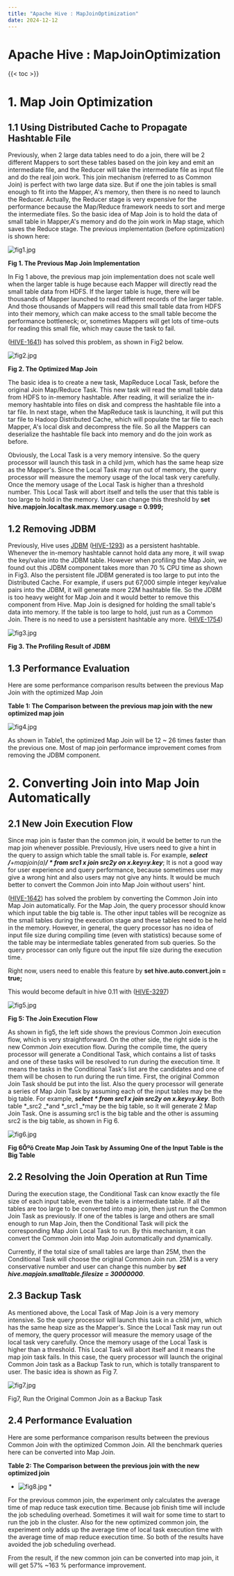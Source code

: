 ```yaml
---
title: "Apache Hive : MapJoinOptimization"
date: 2024-12-12
---
```


# Apache Hive : MapJoinOptimization

{{< toc >}}

# 1. Map Join Optimization

## 1.1 Using Distributed Cache to Propagate Hashtable File

Previously, when 2 large data tables need to do a join, there will be 2 different Mappers to sort these tables based on the join key and emit an intermediate file, and the Reducer will take the intermediate file as input file and do the real join work. This join mechanism (referred to as Common Join) is perfect with two large data size. But if one the join tables is small enough to fit into the Mapper‚ A's memory, then there is no need to launch the Reducer. Actually, the Reducer stage is very expensive for the performance because the Map/Reduce framework needs to sort and merge the intermediate files. So the basic idea of Map Join is to hold the data of small table in Mapper‚A's memory and do the join work in Map stage, which saves the Reduce stage. The previous implementation (before optimization) is shown here:

![](plugins/servlet/confluence/placeholder/unknown-attachment "fig1.jpg")

**Fig 1. The Previous Map Join Implementation**

In Fig 1 above, the previous map join implementation does not scale well when the larger table is huge because each Mapper will directly read the small table data from HDFS. If the larger table is huge, there will be thousands of Mapper launched to read different records of the larger table. And those thousands of Mappers will read this small table data from HDFS into their memory, which can make access to the small table become the performance bottleneck; or, sometimes Mappers will get lots of time-outs for reading this small file, which may cause the task to fail.

([HIVE-1641](http://issues.apache.org/jira/browse/HIVE-1641)) has solved this problem, as shown in Fig2 below.

![](plugins/servlet/confluence/placeholder/unknown-attachment "fig2.jpg")

**Fig 2. The Optimized Map Join**

The basic idea is to create a new task, MapReduce Local Task, before the original Join Map/Reduce Task. This new task will read the small table data from HDFS to in-memory hashtable. After reading, it will serialize the in-memory hashtable into files on disk and compress the hashtable file into a tar file. In next stage, when the MapReduce task is launching, it will put this tar file to Hadoop Distributed Cache, which will populate the tar file to each Mapper‚ A's local disk and decompress the file. So all the Mappers can deserialize the hashtable file back into memory and do the join work as before.

Obviously, the Local Task is a very memory intensive. So the query processor will launch this task in a child jvm, which has the same heap size as the Mapper's. Since the Local Task may run out of memory, the query processor will measure the memory usage of the local task very carefully. Once the memory usage of the Local Task is higher than a threshold number. This Local Task will abort itself and tells the user that this table is too large to hold in the memory. User can change this threshold by **set hive.mapjoin.localtask.max.memory.usage = 0.999;**

## 1.2 Removing JDBM

Previously, Hive uses [JDBM](http://jdbm.sourceforge.net/) ([HIVE-1293](http://issues.apache.org/jira/browse/HIVE-1293)) as a persistent hashtable. Whenever the in-memory hashtable cannot hold data any more, it will swap the key/value into the JDBM table. However when profiling the Map Join, we found out this JDBM component takes more than 70 % CPU time as shown in Fig3. Also the persistent file JDBM generated is too large to put into the Distributed Cache. For example, if users put 67,000 simple integer key/value pairs into the JDBM, it will generate more 22M hashtable file. So the JDBM is too heavy weight for Map Join and it would better to remove this component from Hive. Map Join is designed for holding the small table's data into memory. If the table is too large to hold, just run as a Common Join. There is no need to use a persistent hashtable any more. ([HIVE-1754](http://issues.apache.org/jira/browse/HIVE-1754))

![](plugins/servlet/confluence/placeholder/unknown-attachment "fig3.jpg")

**Fig 3. The Profiling Result of JDBM**

## 1.3 Performance Evaluation

Here are some performance comparison results between the previous Map Join with the optimized Map Join

**Table 1: The Comparison between the previous map join with the new optimized map join**

![](plugins/servlet/confluence/placeholder/unknown-attachment "fig4.jpg")

As shown in Table1, the optimized Map Join will be 12 ~ 26 times faster than the previous one. Most of map join performance improvement comes from removing the JDBM component.

# 2. Converting Join into Map Join Automatically

## 2.1 New Join Execution Flow

Since map join is faster than the common join, it would be better to run the map join whenever possible. Previously, Hive users need to give a hint in the query to assign which table the small table is. For example, ***select /****+mapjoin(a)**/ * from src1 x join src2y on x.key=y.key***; It is not a good way for user experience and query performance, because sometimes user may give a wrong hint and also users may not give any hints. It would be much better to convert the Common Join into Map Join without users' hint.

 ([HIVE-1642](http://issues.apache.org/jira/browse/HIVE-1642)) has solved the problem by converting the Common Join into Map Join automatically. For the Map Join, the query processor should know which input table the big table is. The other input tables will be recognize as the small tables during the execution stage and these tables need to be held in the memory. However, in general, the query processor has no idea of input file size during compiling time (even with statistics) because some of the table may be intermediate tables generated from sub queries. So the query processor can only figure out the input file size during the execution time.

Right now, users need to enable this feature by **set hive.auto.convert.join = true;**   

This would become default in hive 0.11 with ([HIVE-3297](http://issues.apache.org/jira/browse/HIVE-3297))

![](plugins/servlet/confluence/placeholder/unknown-attachment "fig5.jpg")

**Fig 5: The Join Execution Flow**

As shown in fig5, the left side shows the previous Common Join execution flow, which is very straightforward. On the other side, the right side is the new Common Join execution flow. During the compile time, the query processor will generate a Conditional Task, which contains a list of tasks and one of these tasks will be resolved to run during the execution time. It means the tasks in the Conditional Task's list are the candidates and one of them will be chosen to run during the run time. First, the original Common Join Task should be put into the list. Also the query processor will generate a series of Map Join Task by assuming each of the input tables may be the big table. For example, ***select * from src1 x join src2y on x.key=y.key***. Both table *_src2 _*and *_src1 _*may be the big table, so it will generate 2 Map Join Task. One is assuming src1 is the big table and the other is assuming src2 is the big table, as shown in Fig 6.

![](plugins/servlet/confluence/placeholder/unknown-attachment "fig6.jpg")

**Fig 6Ôºö Create Map Join Task by Assuming One of the Input Table is the Big Table**

## 2.2 Resolving the Join Operation at Run Time

During the execution stage, the Conditional Task can know exactly the file size of each input table, even the table is a intermediate table. If all the tables are too large to be converted into map join, then just run the Common Join Task as previously. If one of the tables is large and others are small enough to run Map Join, then the Conditional Task will pick the corresponding Map Join Local Task to run. By this mechanism, it can convert the Common Join into Map Join automatically and dynamically.

Currently, if the total size of small tables are large than 25M, then the Conditional Task will choose the original Common Join run. 25M is a very conservative number and user can change this number by ***set hive.mapjoin.smalltable.filesize = 30000000***.

## 2.3 Backup Task

As mentioned above, the Local Task of Map Join is a very memory intensive. So the query processor will launch this task in a child jvm, which has the same heap size as the Mapper's. Since the Local Task may run out of memory, the query processor will measure the memory usage of the local task very carefully. Once the memory usage of the Local Task is higher than a threshold. This Local Task will abort itself and it means the map join task fails. In this case, the query processor will launch the original Common Join task as a Backup Task to run, which is totally transparent to user. The basic idea is shown as Fig 7.

![](plugins/servlet/confluence/placeholder/unknown-attachment "fig7.jpg")

Fig7, Run the Original Common Join as a Backup Task

## 2.4 Performance Evaluation

Here are some performance comparison results between the previous Common Join with the optimized Common Join. All the benchmark queries here can be converted into Map Join.

**Table 2: The Comparison between the previous join with the new optimized join**

* ![](plugins/servlet/confluence/placeholder/unknown-attachment "fig8.jpg") *

For the previous common join, the experiment only calculates the average time of map reduce task execution time. Because job finish time will include the job scheduling overhead. Sometimes it will wait for some time to start to run the job in the cluster. Also for the new optimized common join, the experiment only adds up the average time of local task execution time with the average time of map reduce execution time. So both of the results have avoided the job scheduling overhead.

From the result, if the new common join can be converted into map join, it will get 57% ~163 % performance improvement.

 

 

